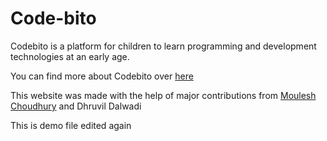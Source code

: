 # Code-bito
Codebito is a platform for children to learn programming and development technologies at an early age.

You can find more about Codebito over [here](https://slides.com/obitodarky/codebito/)

This website was made with the help of major contributions from [Moulesh Choudhury](https://github.com/Moulesh2614) and Dhruvil Dalwadi

This is demo file edited again
